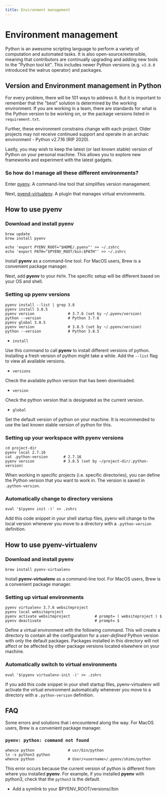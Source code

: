 ```yaml
---
title: Environment management
---
```


# Environment management

Python is an awesome scripting language to perform a variety of computation and automated tasks. It is also open-source/extensible, meaning that contributors are continually upgrading and adding new tools to the "Python tool kit". This includes newer Python versions (e.g. `v3.8.0` introduced the walrus operator) and packages.

## Version and Environment management in Python

For every problem, there will be 101 ways to address it. But it is important to remember that the "best" solution is determined by the working environment. If you are working in a team, there are standards for what is the Python version to be working on, or the package versions listed in `requirement.txt`.

Further, these environment constrains change with each project. Older projects may not receive continued support and operate in an archaic environment - Python v2.7.16 (RIP 2020).

Lastly, you may wish to keep the latest (or last known stable) version of Python on your personal machine. This allows you to explore new frameworks and experiment with the latest gadgets.

### So how do I manage all these different environments?

Enter [pyenv](https://github.com/pyenv/pyenv). A command-line tool that simplifies version management.

Next, [pyend-virtualenv](https://github.com/pyenv/pyenv-virtualenv). A plugin that manages virtual environments.

## How to use **pyenv**

### Download and install **pyenv**

```
brew update
brew install pyenv

echo 'export PYENV_ROOT="$HOME/.pyenv"' >> ~/.zshrc
echo 'export PATH="$PYENV_ROOT/bin:$PATH"' >> ~/.zshrc
```

Install **pyenv** as a command-line tool. For MacOS users, Brew is a convenient package manager.

Next, add **pyenv** to your `PATH`. The specific setup will be different based on your OS and shell.

### Setting up **pyenv** versions

```
pyenv install --list | grep 3.8
pyenv install 3.8.5
pyenv version               # 3.7.6 (set by ~/.pyenv/version)
python --version            # Python 3.7.6
pyenv global 3.8.5
pyenv version               # 3.8.5 (set by ~/.pyenv/version)
python --version            # Python 3.8.5
```

- `install`

Use this command to call **pyenv** to install different versions of python. Installing a fresh version of python might take a while.
Add the `--list` flag to view all available versions.

- `versions`

Check the available python version that has been downloaded.

- `version`

Check the python version that is designated as the current version.

- `global`

Set the default version of python on your machine. It is recommended to use the last known stable version of python for this.

### Setting up your workspace with **pyenv** versions

```
cd project-dir
pyenv local 2.7.16
cat .python-version       # 2.7.16
pyenv version             # 3.8.5 (set by ~/project-dir/.python-version)
```

When working in specific projects (i.e. specific directories), you can define the Python version that you want to work in. The version is saved in `.python-version`.

### Automatically change to directory versions

```
eval '$(pyenv init -)' >> .zshrc
```

Add this code snippet in your shell startup files, pyenv will change to the local version whenever you move to a directory with a `.python-version` definition.

## How to use **pyenv-virtualenv**

### Download and install **pyenv**

```
brew install pyenv-virtualenv
```

Install **pyenv-virtualenv** as a command-line tool. For MacOS users, Brew is a convenient package manager.

### Setting up virtual environments

```
pyenv virtualenv 3.7.6 websiteproject
pyenv local websiteproject
pyenv activate websiteproject           # prompt= ( websiteproject ) $
pyenv deactivate                        # prompt= $
```

Define a virtual environment with the following command. This will create a directory to contain all the configuration for a _user-defined_ Python version with only the default packages. Packages installed in this directory will not affect or be affected by other package versions located elsewhere on your machine.

### Automatically switch to virtual environments

```
eval '$(pyenv virtualenv-init -)' >> .zshrc
```

If you add this code snippet in your shell startup files, pyenv-virtualenv will activate the virtual environment automatically whenever you move to a directory with a `.python-version` definition.

## FAQ

Some errors and solutions that i encountered along the way. For MacOS users, Brew is a convenient package manager.

### `pyenv: python: command not found`

```
whence python               # usr/bin/python
ln -s python3 python
whence python               # User/<username>/.pyenv/shims/python
```

This error occurs because the current version of python is different from where you installed **pyenv**. For example, if you installed **pyenv** with python3, check that the `python3` is the default.

- Add a symlink to your $PYENV_ROOT/versions/<current version>/bin

